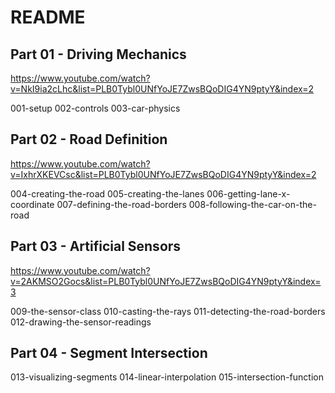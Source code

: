 # README

## Part 01 - Driving Mechanics

https://www.youtube.com/watch?v=NkI9ia2cLhc&list=PLB0Tybl0UNfYoJE7ZwsBQoDIG4YN9ptyY&index=2

001-setup
002-controls
003-car-physics

## Part 02 - Road Definition

https://www.youtube.com/watch?v=IxhrXKEVCsc&list=PLB0Tybl0UNfYoJE7ZwsBQoDIG4YN9ptyY&index=2

004-creating-the-road
005-creating-the-lanes
006-getting-lane-x-coordinate
007-defining-the-road-borders
008-following-the-car-on-the-road

## Part 03 - Artificial Sensors

https://www.youtube.com/watch?v=2AKMSO2Gocs&list=PLB0Tybl0UNfYoJE7ZwsBQoDIG4YN9ptyY&index=3

009-the-sensor-class
010-casting-the-rays
011-detecting-the-road-borders
012-drawing-the-sensor-readings

## Part 04 - Segment Intersection

013-visualizing-segments
014-linear-interpolation
015-intersection-function
